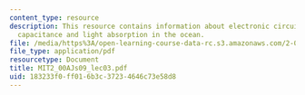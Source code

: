 ```yaml
---
content_type: resource
description: This resource contains information about electronic circuits, resistance,
  capacitance and light absorption in the ocean.
file: /media/https%3A/open-learning-course-data-rc.s3.amazonaws.com/2-00aj-exploring-sea-space-earth-fundamentals-of-engineering-design-spring-2009/183233f0ff016b3c37234646c73e58d8_MIT2_00AJs09_lec03.pdf
file_type: application/pdf
resourcetype: Document
title: MIT2_00AJs09_lec03.pdf
uid: 183233f0-ff01-6b3c-3723-4646c73e58d8
---
```

